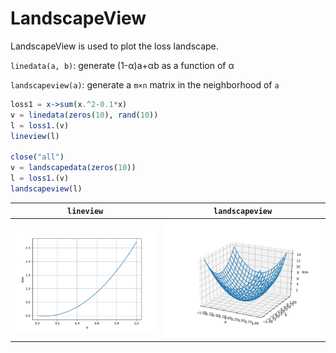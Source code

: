 # LandscapeView

LandscapeView is used to plot the loss landscape. 

`linedata(a, b)`: generate (1-α)a+αb as a function of α

`landscapeview(a)`: generate a `m×n` matrix in the neighborhood of `a`

```julia
loss1 = x->sum(x.^2-0.1*x)
v = linedata(zeros(10), rand(10))
l = loss1.(v)
lineview(l)

close("all")
v = landscapedata(zeros(10))
l = loss1.(v)
landscapeview(l)
```



| `lineview`           | `landscapeview`      |
| -------------------- | -------------------- |
| ![](./others/f1.png) | ![](./others/f2.png) |

